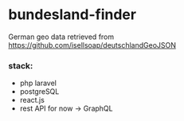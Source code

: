 # bundesland-finder
German geo data retrieved from https://github.com/isellsoap/deutschlandGeoJSON

### stack:
- php laravel
- postgreSQL
- react.js
- rest API for now -> GraphQL

